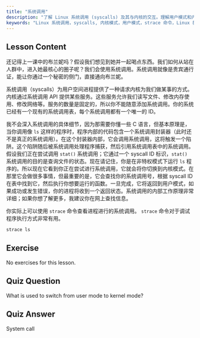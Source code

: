 ```yaml
---
title: "系统调用"
description: "了解 Linux 系统调用 (syscalls) 及其与内核的交互。理解用户模式和内核模式，并使用 `strace` 进行调试。开始您的 Linux 之旅！"
keywords: "Linux 系统调用，syscalls, 内核模式，用户模式，strace 命令，Linux 教程，Linux 入门，Linux 指南"
---
```


## Lesson Content

还记得上一课中的布兰妮吗？假设我们想见到她并一起喝点东西。我们如何从站在人群中，进入她最核心的圈子呢？我们会使用系统调用。系统调用就像是贵宾通行证，能让你通过一个秘密的侧门，直接通向布兰妮。

系统调用（syscalls）为用户空间进程提供了一种请求内核为我们做某事的方式。内核通过系统调用 API 提供某些服务。这些服务允许我们读写文件、修改内存使用、修改网络等。服务的数量是固定的，所以你不能随意添加系统调用。你的系统已经有一个现有的系统调用表，每个系统调用都有一个唯一的 ID。

我不会深入系统调用的具体细节，因为那需要你懂一些 C 语言，但基本原理是，当你调用像 `ls` 这样的程序时，程序内部的代码包含一个系统调用封装器（此时还不是真正的系统调用）。在这个封装器内部，它会调用系统调用，这将触发一个陷阱。这个陷阱随后被系统调用处理程序捕获，然后引用系统调用表中的系统调用。假设我们正在尝试调用 `stat()` 系统调用；它通过一个 syscall ID 标识，`stat()` 系统调用的目的是查询文件的状态。现在请记住，你是在非特权模式下运行 `ls` 程序的。所以现在它看到你正在尝试进行系统调用，它就会将你切换到内核模式。在那里它会做很多事情，但最重要的是，它会查找你的系统调用号，根据 syscall ID 在表中找到它，然后执行你想要运行的函数。一旦完成，它将返回到用户模式，如果成功或发生错误，你的进程将收到一个返回状态。系统调用的内部工作原理非常详细；如果你想了解更多，我建议你在网上查找信息。

你实际上可以使用 `strace` 命令查看进程进行的系统调用。
`strace` 命令对于调试程序执行方式非常有用。

```bash
strace ls
```

## Exercise

No exercises for this lesson.

## Quiz Question

What is used to switch from user mode to kernel mode?

## Quiz Answer

System call
